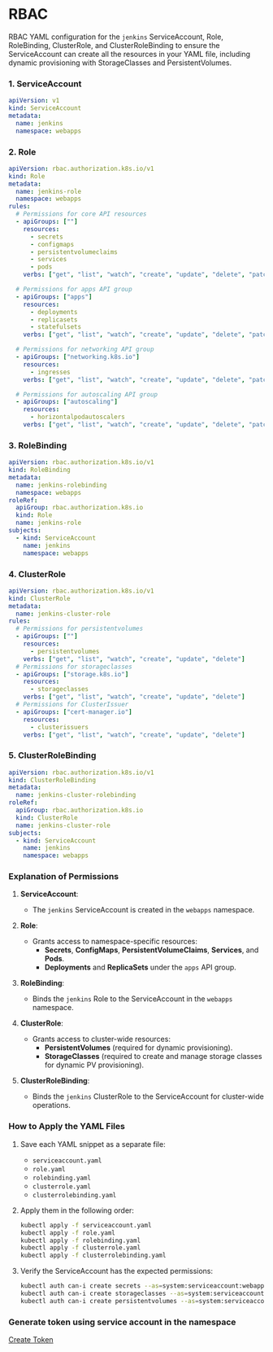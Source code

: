 # RBAC

RBAC YAML configuration for the `jenkins` ServiceAccount, Role, RoleBinding, ClusterRole, and ClusterRoleBinding to ensure the ServiceAccount can create all the resources in your YAML file, including dynamic provisioning with StorageClasses and PersistentVolumes.

### **1. ServiceAccount**

```yaml
apiVersion: v1
kind: ServiceAccount
metadata:
  name: jenkins
  namespace: webapps
```

### **2. Role**

```yaml
apiVersion: rbac.authorization.k8s.io/v1
kind: Role
metadata:
  name: jenkins-role
  namespace: webapps
rules:
  # Permissions for core API resources
  - apiGroups: [""]
    resources:
      - secrets
      - configmaps
      - persistentvolumeclaims
      - services
      - pods
    verbs: ["get", "list", "watch", "create", "update", "delete", "patch"]

  # Permissions for apps API group
  - apiGroups: ["apps"]
    resources:
      - deployments
      - replicasets
      - statefulsets
    verbs: ["get", "list", "watch", "create", "update", "delete", "patch"]

  # Permissions for networking API group
  - apiGroups: ["networking.k8s.io"]
    resources:
      - ingresses
    verbs: ["get", "list", "watch", "create", "update", "delete", "patch"]

  # Permissions for autoscaling API group
  - apiGroups: ["autoscaling"]
    resources:
      - horizontalpodautoscalers
    verbs: ["get", "list", "watch", "create", "update", "delete", "patch"]
```

### **3. RoleBinding**

```yaml
apiVersion: rbac.authorization.k8s.io/v1
kind: RoleBinding
metadata:
  name: jenkins-rolebinding
  namespace: webapps
roleRef:
  apiGroup: rbac.authorization.k8s.io
  kind: Role
  name: jenkins-role
subjects:
  - kind: ServiceAccount
    name: jenkins
    namespace: webapps
```

### **4. ClusterRole**

```yaml
apiVersion: rbac.authorization.k8s.io/v1
kind: ClusterRole
metadata:
  name: jenkins-cluster-role
rules:
  # Permissions for persistentvolumes
  - apiGroups: [""]
    resources:
      - persistentvolumes
    verbs: ["get", "list", "watch", "create", "update", "delete"]
  # Permissions for storageclasses
  - apiGroups: ["storage.k8s.io"]
    resources:
      - storageclasses
    verbs: ["get", "list", "watch", "create", "update", "delete"]
  # Permissions for ClusterIssuer
  - apiGroups: ["cert-manager.io"]
    resources:
      - clusterissuers
    verbs: ["get", "list", "watch", "create", "update", "delete"]
```

### **5. ClusterRoleBinding**

```yaml
apiVersion: rbac.authorization.k8s.io/v1
kind: ClusterRoleBinding
metadata:
  name: jenkins-cluster-rolebinding
roleRef:
  apiGroup: rbac.authorization.k8s.io
  kind: ClusterRole
  name: jenkins-cluster-role
subjects:
  - kind: ServiceAccount
    name: jenkins
    namespace: webapps
```

### **Explanation of Permissions**

1. **ServiceAccount**:

   - The `jenkins` ServiceAccount is created in the `webapps` namespace.

2. **Role**:

   - Grants access to namespace-specific resources:
     - **Secrets**, **ConfigMaps**, **PersistentVolumeClaims**, **Services**, and **Pods**.
     - **Deployments** and **ReplicaSets** under the `apps` API group.

3. **RoleBinding**:

   - Binds the `jenkins` Role to the ServiceAccount in the `webapps` namespace.

4. **ClusterRole**:

   - Grants access to cluster-wide resources:
     - **PersistentVolumes** (required for dynamic provisioning).
     - **StorageClasses** (required to create and manage storage classes for dynamic PV provisioning).

5. **ClusterRoleBinding**:
   - Binds the `jenkins` ClusterRole to the ServiceAccount for cluster-wide operations.

### **How to Apply the YAML Files**

1. Save each YAML snippet as a separate file:

   - `serviceaccount.yaml`
   - `role.yaml`
   - `rolebinding.yaml`
   - `clusterrole.yaml`
   - `clusterrolebinding.yaml`

2. Apply them in the following order:

   ```bash
   kubectl apply -f serviceaccount.yaml
   kubectl apply -f role.yaml
   kubectl apply -f rolebinding.yaml
   kubectl apply -f clusterrole.yaml
   kubectl apply -f clusterrolebinding.yaml
   ```

3. Verify the ServiceAccount has the expected permissions:
   ```bash
   kubectl auth can-i create secrets --as=system:serviceaccount:webapps:jenkins -n webapps
   kubectl auth can-i create storageclasses --as=system:serviceaccount:webapps:jenkins
   kubectl auth can-i create persistentvolumes --as=system:serviceaccount:webapps:jenkins
   ```

### Generate token using service account in the namespace

[Create Token](https://kubernetes.io/docs/reference/access-authn-authz/service-accounts-admin/#:~:text=To%20create%20a%20non%2Dexpiring,with%20that%20generated%20token%20data.)
